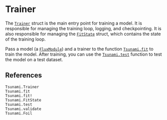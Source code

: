 # Trainer

The [`Trainer`](@ref) struct is the main entry point for training a model. It is responsible for managing the training loop, logging, and checkpointing. It is also responsible for managing the [`FitState`](@ref) struct, which contains the state of the training loop. 

Pass a model (a [`FluxModule`](@ref)) and a trainer to the function [`Tsunami.fit`](@ref) to train the model.
After training, you can use the [`Tsunami.test`](@ref) function to test the model on a test dataset.

## References

```@docs
Tsunami.Trainer
Tsunami.fit
Tsunami.fit!
Tsunami.FitState
Tsunami.test
Tsunami.validate
Tsunami.Foil
```
